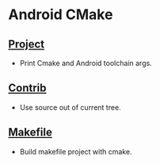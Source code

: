 # Android CMake

## [Project](/lib_project)
* Print Cmake and Android toolchain args.

## [Contrib](/lib_contrib)
* Use source out of current tree.

## [Makefile](/lib_makefile)
* Build makefile project with cmake.